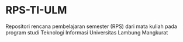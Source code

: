 # RPS-TI-ULM
Repositori rencana pembelajaran semester (RPS) dari mata kuliah pada program studi Teknologi Informasi Universitas Lambung Mangkurat
